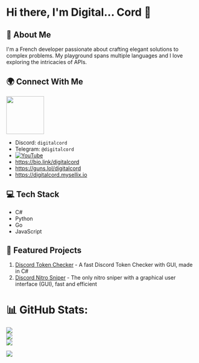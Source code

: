 # Hi there, I'm Digital... Cord 👋

## 🚀 About Me
I'm a French developer passionate about crafting elegant solutions to complex problems. My playground spans multiple languages and I love exploring the intricacies of APIs.

## 🌍 Connect With Me
<a href="https://discord.com/users/173110521036406785"><img height="100px" src="https://discord.c99.nl/widget/theme-4/173110521036406785.png"/></a>  
- Discord: `digitalcord`  
- Telegram: `@digitalcord`
- [![YouTube](https://img.shields.io/badge/YouTube-%23FF0000.svg?logo=YouTube&logoColor=white)](https://youtube.com/@digitalcordtools)  
- https://bio.link/digitalcord
- https://guns.lol/digitalcord
- https://digitalcord.mysellix.io

## 💻 Tech Stack
- C# 
- Python 
- Go
- JavaScript

## 🌟 Featured Projects
1. [Discord Token Checker](https://github.com/marco314bis/Discord-Token-Checker) - A fast Discord Token Checker with GUI, made in C#
2. [Discord Nitro Sniper](https://github.com/marco314bis/Discord-Sniper) - The only nitro sniper with a graphical user interface (GUI), fast and efficient

# 📊 GitHub Stats:
![](https://github-readme-stats.vercel.app/api?username=marco314bis&theme=dark&hide_border=true&include_all_commits=true&count_private=true)<br/>
![](https://github-readme-streak-stats.herokuapp.com/?user=marco314bis&theme=dark&hide_border=true)<br/>
![](https://github-readme-stats.vercel.app/api/top-langs/?username=marco314bis&theme=dark&hide_border=true&include_all_commits=true&count_private=true&layout=compact)

[![](https://visitcount.itsvg.in/api?id=marco314bis&label=Profile%20Views&color=12&icon=1&pretty=false)](https://visitcount.itsvg.in)  
